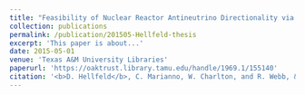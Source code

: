 ```yaml
---
title: "Feasibility of Nuclear Reactor Antineutrino Directionality via Elastic Electron Scattering in the WATer CHerenkov Monitor of ANtineutrinos (WATCHMAN)"
collection: publications
permalink: /publication/201505-Hellfeld-thesis
excerpt: 'This paper is about...'
date: 2015-05-01
venue: 'Texas A&M University Libraries'
paperurl: 'https://oaktrust.library.tamu.edu/handle/1969.1/155140'
citation: '<b>D. Hellfeld</b>, C. Marianno, W. Charlton, and R. Webb, &quot;Feasibility of Nuclear Reactor Antineutrino Directionality via Elastic Electron Scattering in the WATer CHerenkov Monitor of ANtineutrinos (WATCHMAN)&quot;, <i>Master’s thesis</i>, Texas A&M University, May 2015.'
---
```

